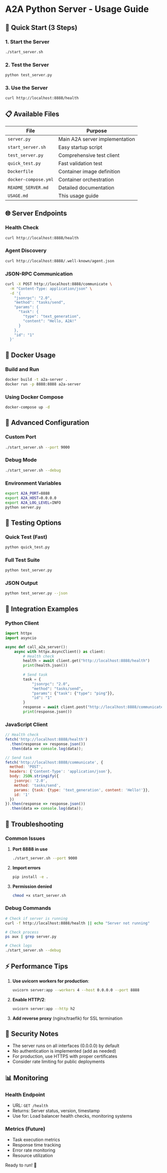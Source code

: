 # A2A Python Server - Usage Guide

## 🚀 Quick Start (3 Steps)

### 1. Start the Server
```bash
./start_server.sh
```

### 2. Test the Server
```bash
python test_server.py
```

### 3. Use the Server
```bash
curl http://localhost:8888/health
```

## 📋 Available Files

| File | Purpose |
|------|---------|
| `server.py` | Main A2A server implementation |
| `start_server.sh` | Easy startup script |
| `test_server.py` | Comprehensive test client |
| `quick_test.py` | Fast validation test |
| `Dockerfile` | Container image definition |
| `docker-compose.yml` | Container orchestration |
| `README_SERVER.md` | Detailed documentation |
| `USAGE.md` | This usage guide |

## 🌐 Server Endpoints

### Health Check
```bash
curl http://localhost:8888/health
```

### Agent Discovery
```bash
curl http://localhost:8888/.well-known/agent.json
```

### JSON-RPC Communication
```bash
curl -X POST http://localhost:8888/communicate \
  -H "Content-Type: application/json" \
  -d '{
    "jsonrpc": "2.0",
    "method": "tasks/send",
    "params": {
      "task": {
        "type": "text_generation",
        "content": "Hello, A2A!"
      }
    },
    "id": "1"
  }'
```

## 🐳 Docker Usage

### Build and Run
```bash
docker build -t a2a-server .
docker run -p 8888:8888 a2a-server
```

### Using Docker Compose
```bash
docker-compose up -d
```

## 🔧 Advanced Configuration

### Custom Port
```bash
./start_server.sh --port 9000
```

### Debug Mode
```bash
./start_server.sh --debug
```

### Environment Variables
```bash
export A2A_PORT=8888
export A2A_HOST=0.0.0.0
export A2A_LOG_LEVEL=INFO
python server.py
```

## 🧪 Testing Options

### Quick Test (Fast)
```bash
python quick_test.py
```

### Full Test Suite
```bash
python test_server.py
```

### JSON Output
```bash
python test_server.py --json
```

## 🔗 Integration Examples

### Python Client
```python
import httpx
import asyncio

async def call_a2a_server():
    async with httpx.AsyncClient() as client:
        # Health check
        health = await client.get("http://localhost:8888/health")
        print(health.json())
        
        # Send task
        task = {
            "jsonrpc": "2.0",
            "method": "tasks/send",
            "params": {"task": {"type": "ping"}},
            "id": "1"
        }
        response = await client.post("http://localhost:8888/communicate", json=task)
        print(response.json())
```

### JavaScript Client
```javascript
// Health check
fetch('http://localhost:8888/health')
  .then(response => response.json())
  .then(data => console.log(data));

// Send task
fetch('http://localhost:8888/communicate', {
  method: 'POST',
  headers: {'Content-Type': 'application/json'},
  body: JSON.stringify({
    jsonrpc: '2.0',
    method: 'tasks/send',
    params: {task: {type: 'text_generation', content: 'Hello!'}},
    id: '1'
  })
}).then(response => response.json())
  .then(data => console.log(data));
```

## 🚨 Troubleshooting

### Common Issues

1. **Port 8888 in use**
   ```bash
   ./start_server.sh --port 9000
   ```

2. **Import errors**
   ```bash
   pip install -e .
   ```

3. **Permission denied**
   ```bash
   chmod +x start_server.sh
   ```

### Debug Commands
```bash
# Check if server is running
curl -f http://localhost:8888/health || echo "Server not running"

# Check process
ps aux | grep server.py

# Check logs
./start_server.sh --debug
```

## ⚡ Performance Tips

1. **Use uvicorn workers for production**:
   ```bash
   uvicorn server:app --workers 4 --host 0.0.0.0 --port 8888
   ```

2. **Enable HTTP/2**:
   ```bash
   uvicorn server:app --http h2
   ```

3. **Add reverse proxy** (nginx/traefik) for SSL termination

## 🔐 Security Notes

- The server runs on all interfaces (0.0.0.0) by default
- No authentication is implemented (add as needed)
- For production, use HTTPS with proper certificates
- Consider rate limiting for public deployments

## 📊 Monitoring

### Health Endpoint
- URL: `GET /health`
- Returns: Server status, version, timestamp
- Use for: Load balancer health checks, monitoring systems

### Metrics (Future)
- Task execution metrics
- Response time tracking
- Error rate monitoring
- Resource utilization

Ready to run! 🎉